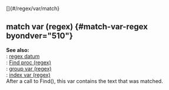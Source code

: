 []{#/regex/var/match}    
## match var (regex) {#match-var-regex byondver="510"}    
**See also:**    
:   [regex datum](/ref/regex/regex.md)    
:   [Find proc (regex)](/ref/regex/proc/Find/Find.md)    
:   [group var (regex)](/ref/regex/var/group/group.md)    
:   [index var (regex)](/ref/regex/var/index/index.md)    
After a call to Find(), this var contains the text that was matched.  